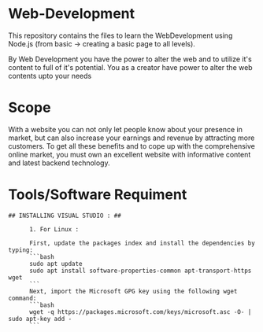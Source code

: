 # Web-Development
This repository contains the files to learn the WebDevelopment using Node.js (from basic -> creating a basic page to all levels).

By Web Development you have the power to alter the web and to utilize it's content to full of it's potential. You as a creator have power to alter the web contents upto your needs

# Scope
With a website you can not only let people know about your presence in market, but can also increase your earnings and revenue by attracting more customers. To get all these benefits and to cope up with the comprehensive online market, you must own an excellent website with informative content and latest backend technology.

# Tools/Software Requiment #
    
    ## INSTALLING VISUAL STUDIO : ##
          
          1. For Linux :
          
          First, update the packages index and install the dependencies by typing:
          ```bash
          sudo apt update
          sudo apt install software-properties-common apt-transport-https wget
          ```
          Next, import the Microsoft GPG key using the following wget command:
          ```bash
          wget -q https://packages.microsoft.com/keys/microsoft.asc -O- | sudo apt-key add -
          ```
         

